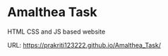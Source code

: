 <h1>Amalthea Task</h1>
<p>HTML CSS and JS based website</p>
<p>URL: <a href = "https://prakriti123222.github.io/Amalthea_Task/">https://prakriti123222.github.io/Amalthea_Task/</a></p>
